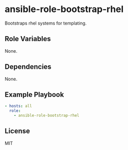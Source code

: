 # ansible-role-bootstrap-rhel

Bootstraps rhel systems for templating.

## Role Variables

None.

## Dependencies

None.

## Example Playbook

```YAML
- hosts: all
  role:
    - ansible-role-bootstrap-rhel
```

## License

MIT
